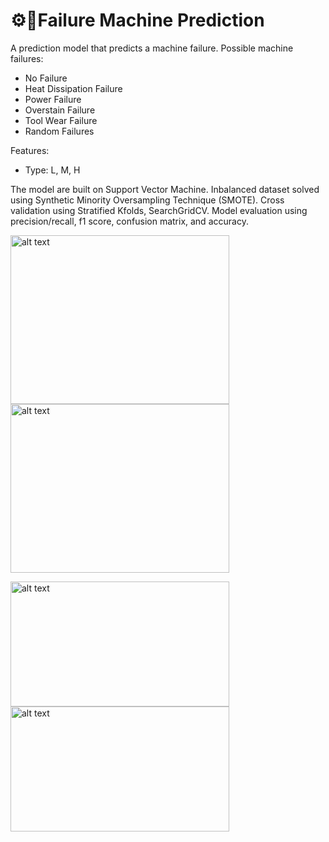 # ⚙️🧬Failure Machine Prediction
A prediction model that predicts a machine failure. Possible machine failures:

- No Failure
- Heat Dissipation Failure
- Power Failure
- Overstain Failure
- Tool Wear Failure
- Random Failures

Features:
- Type: L, M, H


The model are built on Support Vector Machine. Inbalanced dataset solved using Synthetic Minority Oversampling Technique (SMOTE). Cross validation using Stratified Kfolds, SearchGridCV. Model evaluation using precision/recall, f1 score, confusion matrix, and accuracy.

<img src="https://github.com/luqmancrit/Failure-Prediction/blob/main/training%20confusion%20matrix.png?raw=true" alt="alt text" width="350" height="270"> <img src="https://github.com/luqmancrit/Failure-Prediction/blob/main/test%20confusion%20matrix.png?raw=true" alt="alt text" width="350" height="270"> 

<img src="https://github.com/luqmancrit/Failure-Prediction/blob/main/classification%20report%20-%20training.png?raw=true" alt="alt text" width="350" height="200"> <img src="https://github.com/luqmancrit/Failure-Prediction/blob/main/classification%20report%20-%20test.png?raw=true" alt="alt text" width="350" height="200">
